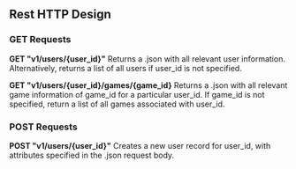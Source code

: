 ## Rest HTTP Design

### GET Requests

**GET "v1/users/{user_id}"**
Returns a .json with all relevant user information. Alternatively, returns a list of all users if user_id is not specified.

**GET "v1/users/{user_id}/games/{game_id}**
Returns a .json with all relevant game information of game_id for a particular user_id. If game_id is not specified, return a list of all games associated with user_id.

### POST Requests

**POST "v1/users/{user_id}"**
Creates a new user record for user_id, with attributes specified in the .json request body.
